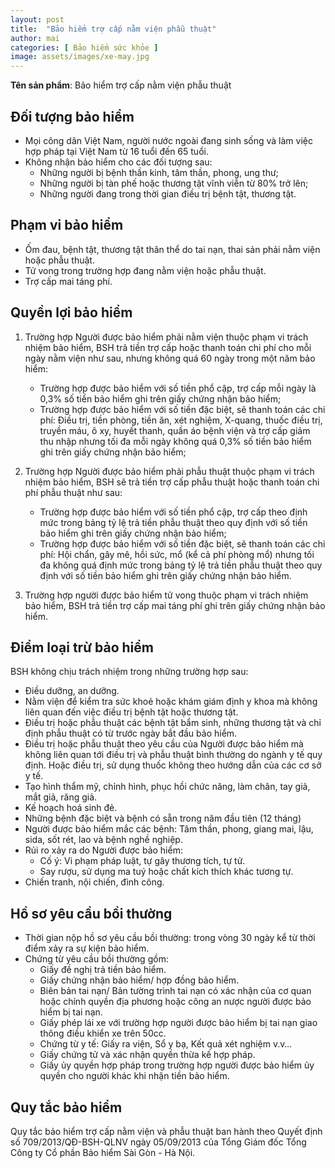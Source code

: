 ```yaml
---
layout: post
title:  "Bảo hiểm trợ cấp nằm viện phẫu thuật"
author: mai
categories: [ Bảo hiểm sức khỏe ]
image: assets/images/xe-may.jpg
---
```

**Tên sản phẩm**: Bảo hiểm trợ cấp nằm viện phẫu thuật
   
## Đối tượng bảo hiểm

- Mọi công dân Việt Nam, người nước ngoài đang sinh sống và làm việc hợp pháp tại Việt Nam từ 16 tuổi đến 65 tuổi.
- Không nhận bảo hiểm cho các đối tượng sau:
  - Những người bị bệnh thần kinh, tâm thần, phong, ung thư;
  - Những người bị tàn phế hoặc thương tật vĩnh viễn từ 80% trở lên;
  - Những người đang trong thời gian điều trị bệnh tật, thương tật.

## Phạm vi bảo hiểm

- Ốm đau, bệnh tật, thương tật thân thể do tai nạn, thai sản phải nằm viện hoặc phẫu thuật.
- Tử vong trong trường hợp đang nằm viện hoặc phẫu thuật.
- Trợ cấp mai táng phí.

## Quyền lợi bảo hiểm

1. Trường hợp Người được bảo hiểm phải nằm viện thuộc phạm vi trách nhiệm bảo hiểm, BSH trả tiền trợ cấp hoặc thanh toán chi phí cho mỗi ngày nằm viện như sau, nhưng không quá 60 ngày trong một năm bảo hiểm:

    - Trường hợp được bảo hiểm với số tiền phổ cập, trợ cấp mỗi ngày là 0,3% số tiền bảo hiểm ghi trên giấy chứng nhận bảo hiểm;
    - Trường hợp được bảo hiểm với số tiền đặc biệt, sẽ thanh toán các chi phí: Điều trị, tiền phòng, tiền ăn, xét nghiệm, X-quang, thuốc điều trị, truyền máu, ô xy, huyết thanh, quần áo bệnh viện và trợ cấp giảm thu nhập nhưng tối đa mỗi ngày không quá 0,3% số tiền bảo hiểm ghi trên giấy chứng nhận bảo hiểm;
2. Trường hợp Người được bảo hiểm phải phẫu thuật thuộc phạm vi trách nhiệm bảo hiểm, BSH sẽ trả tiền trợ cấp phẫu thuật hoặc thanh toán chi phí phẫu thuật như sau:

   - Trường hợp được bảo hiểm với số tiền phổ cập, trợ cấp theo định mức trong bảng tỷ lệ trả tiền phẫu thuật theo quy định với số tiền bảo hiểm ghi trên giấy chứng nhận bảo hiểm;
   - Trường hợp được bảo hiểm với số tiền đặc biệt, sẽ thanh toán các chi phí: Hội chẩn, gây mê, hồi sức, mổ (kể cả phí phòng mổ) nhưng tối đa không quá định mức trong bảng tỷ lệ trả tiền phẫu thuật theo quy định với số tiền bảo hiểm ghi trên giấy chứng nhận bảo hiểm.
3. Trường hợp người được bảo hiểm tử vong thuộc phạm vi trách nhiệm bảo hiểm, BSH trả tiền trợ cấp mai táng phí ghi trên giấy chứng nhận bảo hiểm.

## Điểm loại trừ bảo hiểm

BSH không chịu trách nhiệm trong những trường hợp sau:

- Điều dưỡng, an dưỡng.
- Nằm viện để kiểm tra sức khoẻ hoặc khám giám định y khoa mà không liên quan đến việc điều trị bệnh tật hoặc thương tật.
- Điều trị hoặc phẫu thuật các bệnh tật bẩm sinh, những thương tật và chỉ định phẫu thuật có từ trước ngày bắt đầu bảo hiểm.
- Điều trị hoặc phẫu thuật theo yêu cầu của Người được bảo hiểm mà không liên quan tới điều trị và phẫu thuật bình thường do ngành y tế quy định. Hoặc điều trị, sử dụng thuốc không theo hướng dẫn của các cơ sở y tế.
- Tạo hình thẩm mỹ, chỉnh hình, phục hồi chức năng, làm chân, tay giả, mắt giả, răng giả.
- Kế hoạch hoá sinh đẻ.
- Những bệnh đặc biệt và bệnh có sẵn trong năm đầu tiên (12 tháng)
- Người được bảo hiểm mắc các bệnh: Tâm thần, phong, giang mai, lậu, sida, sốt rét, lao và bệnh nghề nghiệp.
- Rủi ro xảy ra do Người được bảo hiểm:
  - Cố ý: Vi phạm pháp luật, tự gây thương tích, tự tử.
  - Say rượu, sử dụng ma tuý hoặc chất kích thích khác tương tự.
- Chiến tranh, nội chiến, đình công.

## Hồ sơ yêu cầu bồi thường

- Thời gian nộp hồ sơ yêu cầu bồi thường: trong vòng 30 ngày kể từ thời điểm xảy ra sự kiện bảo hiểm.
- Chứng từ yêu cầu bồi thường gồm:
  - Giấy đề nghị trả tiền bảo hiểm.
  - Giấy chứng nhận bảo hiểm/ hợp đồng bảo hiểm.
  - Biên bản tai nạn/ Bản tường trình tai nạn có xác nhận của cơ quan hoặc chính quyền địa phương hoặc công an nược người được bảo hiểm bị tai nạn.
  - Giấy phép lái xe với trường hợp người được bảo hiểm bị tai nạn giao thông điều khiển xe trên 50cc.
  - Chứng từ y tế: Giấy ra viện, Sổ y bạ, Kết quả xét nghiệm v.v…
  - Giấy chứng tử và xác nhận quyền thừa kế hợp pháp.
  - Giấy ủy quyền hợp pháp trong trường hợp người được bảo hiểm ủy quyền cho người khác khi nhận tiền bảo hiểm.

## Quy tắc bảo hiểm

Quy tắc bảo hiểm trợ cấp nằm viện và phẫu thuật ban hành theo Quyết định số 709/2013/QĐ-BSH-QLNV ngày 05/09/2013 của Tổng Giám đốc Tổng Công ty Cổ phần Bảo hiểm Sài Gòn - Hà Nội. 